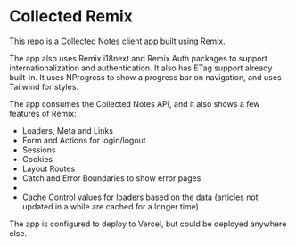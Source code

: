 # Collected Remix

This repo is a [Collected Notes](https://collectednotes.com) client app built using Remix.

The app also uses Remix i18next and Remix Auth packages to support internationalization and authentication. It also has ETag support already built-in. It uses NProgress to show a progress bar on navigation, and uses Tailwind for styles.

The app consumes the Collected Notes API, and it also shows a few features of Remix:

- Loaders, Meta and Links
- Form and Actions for login/logout
- Sessions
- Cookies
- Layout Routes
- Catch and Error Boundaries to show error pages
- <Link prefetch />
- Cache Control values for loaders based on the data (articles not updated in a while are cached for a longer time)

The app is configured to deploy to Vercel, but could be deployed anywhere else.
